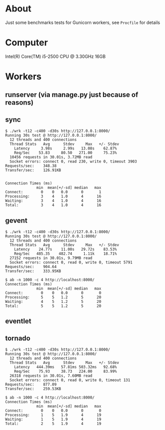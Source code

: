 # About

Just some benchmarks tests for Gunicorn workers, see `Procfile` for details

# Computer

Intel(R) Core(TM) i5-2500 CPU @ 3.30GHz
16GB

# Workers

## runserver (via manage.py just because of reasons)




## sync

    $ ./wrk -t12 -c400 -d30s http://127.0.0.1:8000/
    Running 30s test @ http://127.0.0.1:8000/
      12 threads and 400 connections
      Thread Stats   Avg      Stdev     Max   +/- Stdev
        Latency     3.98s     2.99s   13.08s    62.87%
        Req/Sec    53.83     80.50   271.00     75.23%
      10456 requests in 30.01s, 3.72MB read
      Socket errors: connect 0, read 230, write 0, timeout 3903
    Requests/sec:    348.38
    Transfer/sec:    126.91KB


    Connection Times (ms)
                  min  mean[+/-sd] median   max
    Connect:        0    0   0.0      0       1
    Processing:     3    4   1.0      4      16
    Waiting:        3    4   1.0      4      16
    Total:          3    4   1.0      4      16



## gevent

    $ ./wrk -t12 -c400 -d30s http://127.0.0.1:8000/
    Running 30s test @ http://127.0.0.1:8000/
      12 threads and 400 connections
      Thread Stats   Avg      Stdev     Max   +/- Stdev
        Latency    24.77s    11.00s   29.72s    83.53%
        Req/Sec   485.35    482.74     1.11k    18.71%
      27152 requests in 30.01s, 9.79MB read
      Socket errors: connect 0, read 0, write 0, timeout 5791
    Requests/sec:    904.64
    Transfer/sec:    333.95KB

    $ ab -n 1000 -c 4 http://localhost:8000/
    Connection Times (ms)
                  min  mean[+/-sd] median   max
    Connect:        0    0   0.0      0       0
    Processing:     5    5   1.2      5      20
    Waiting:        4    5   1.2      5      20
    Total:          5    5   1.2      5      20



## eventlet




## tornado

    $ ./wrk -t12 -c400 -d30s http://127.0.0.1:8000/
    Running 30s test @ http://127.0.0.1:8000/
      12 threads and 400 connections
      Thread Stats   Avg      Stdev     Max   +/- Stdev
        Latency   444.39ms   57.81ms 503.32ms   92.68%
        Req/Sec    75.93     38.73   224.00     83.99%
      26318 requests in 30.01s, 7.60MB read
      Socket errors: connect 0, read 0, write 0, timeout 131
    Requests/sec:    877.09
    Transfer/sec:    259.53KB

    $ ab -n 1000 -c 4 http://localhost:8000/
    Connection Times (ms)
                  min  mean[+/-sd] median   max
    Connect:        0    0   0.0      0       0
    Processing:     1    5   1.9      4      19
    Waiting:        1    5   1.9      4      19
    Total:          2    5   1.9      4      19

